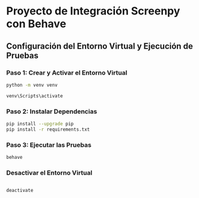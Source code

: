 # Proyecto de Integración Screenpy con Behave

## Configuración del Entorno Virtual y Ejecución de Pruebas

### Paso 1: Crear y Activar el Entorno Virtual

```bash
python -m venv venv
```

```bash
venv\Scripts\activate
```

### Paso 2: Instalar Dependencias

```bash
pip install --upgrade pip
pip install -r requirements.txt
```

### Paso 3: Ejecutar las Pruebas

```bash
behave
```

### Desactivar el Entorno Virtual

```bash

deactivate
```